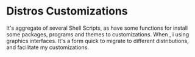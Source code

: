 # Distros Customizations
It's aggregate of several Shell Scripts, as have some functions for install some packages, programs and themes to customizations. When ,  i using  graphics interfaces. It's a form quick  to migrate to different distributions, and facilitate my customizations.
